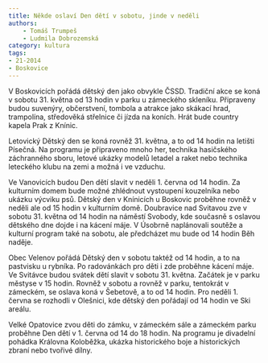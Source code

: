 ```yaml
---
title: Někde oslaví Den dětí v sobotu, jinde v neděli
authors:
    - Tomáš Trumpeš
    - Ludmila Dobrozemská
category: kultura
tags: 
- 21-2014
- Boskovice
---
```

V Boskovicích pořádá dětský den jako obvykle ČSSD. Tradiční akce se koná v sobotu 31. května od 13 hodin v parku u zámeckého skleníku. Připraveny budou suvenýry, občerstvení, tombola a atrakce jako skákací hrad, trampolína, středověká střelnice či jízda na koních. Hrát bude country kapela Prak z Knínic.

Letovický Dětský den se koná rovněž 31. května, a to od 14 hodin na letišti Písečná. Na programu je připraveno mnoho her, technika hasičského záchranného sboru, letové ukázky modelů letadel a raket nebo technika leteckého klubu na zemi a možná i ve vzduchu.

Ve Vanovicích budou Den dětí slavit v neděli 1. června od 14 hodin. Za kulturním domem bude možné zhlédnout vystoupení kouzelníka nebo ukázku výcviku psů. Dětský den v Knínicích u Boskovic proběhne rovněž v neděli ale od 15 hodin v kulturním domě. Doubravice nad Svitavou zve v sobotu 31. května od 14 hodin na náměstí Svobody, kde současně s oslavou dětského dne dojde i na kácení máje. V Úsobrně naplánovali soutěže a kulturní program také na sobotu, ale předcházet mu bude od 14 hodin Běh naděje. 

Obec Velenov pořádá Dětský den v sobotu taktéž od 14 hodin, a to na pastvisku u rybníka. Po radovánkách pro děti i zde proběhne kácení máje. Ve Svitávce budou svátek dětí slavit v sobotu 31. května. Začátek je v parku městyse v 15 hodin. Rovněž v sobotu a rovněž v parku, tentokrát v zámeckém, se oslava koná v Šebetově, a to od 14 hodin. Pro neděli 1. června se rozhodli v Olešnici, kde dětský den pořádají od 14 hodin ve Ski areálu. 

Velké Opatovice zvou děti do zámku, v zámeckém sále a zámeckém parku proběhne Den dětí v 1. června od 14 do 18 hodin. Na programu je divadelní pohádka Královna Koloběžka, ukázka historického boje a historických zbraní nebo tvořivé dílny.


